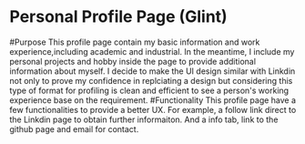 # Personal Profile Page (Glint)
#Purpose
This profile page contain my basic information and work experience,including academic and industrial. In the meantime, I include my personal projects and hobby inside the page to provide additional information about myself. I decide to make the UI design similar with Linkdin not only to prove my confidence in replciating a design but considering this type of format for profiling is clean and efficient to see a person's working experience base on the requirement. 
#Functionality
This profile page have a few functionalities to provide a better UX. For example, a follow link direct to the Linkdin page to obtain further informaiton. And a info tab, link to the github page and email for contact. 

